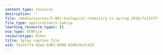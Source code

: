 ```yaml
---
content_type: resource
description: ''
file: /media/courses/5-08j-biological-chemistry-ii-spring-2016/7a131f74d2a45d838490620624e21423_D9QJ44zENbU.vtt
file_type: application/x-subrip
learning_resource_types: []
ocw_type: OCWFile
resourcetype: Other
title: 3play caption file
uid: 7a131f74-d2a4-5d83-8490-620624e21423
---
```

